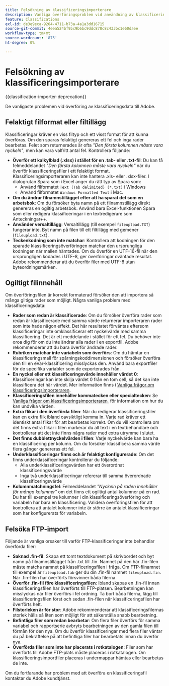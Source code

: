 ```yaml
---
title: Felsökning av klassificeringsimporterare
description: Vanliga överföringsproblem vid användning av klassificeringsimporteraren.
feature: Classifications
exl-id: de3e9eca-9264-4711-b73a-4a1a3dd16715
source-git-commit: 4eea524bf95c9b6bc9ddc878c8c433bc1e60daee
workflow-type: tm+mt
source-wordcount: '875'
ht-degree: 0%

---
```


# Felsökning av klassificeringsimporterare

{{classification-importer-deprecation}}

De vanligaste problemen vid överföring av klassificeringsdata till Adobe.

## Felaktigt filformat eller filtillägg

Klassificeringar kräver en viss filtyp och ett visst format för att kunna överföras. Om den sparas felaktigt genereras ett fel och inga rader bearbetas. Felet som returnerades är ofta *&quot;Den första kolumnen måste vara nyckeln&quot;*, men kan vara valfritt antal fel. Kontrollera följande:

* **Överför ett kalkylblad (.xlsx) i stället för en .tab- eller .txt-fil**: Du kan få felmeddelandet *&quot;Den första kolumnen måste vara nyckeln&quot;* när du överför klassificeringsfiler i ett felaktigt format. Klassificeringsimporteraren kan inte hantera .xls- eller .xlsx-filer. I dialogrutan Spara som i Excel anger du rätt typ av Spara som:
   * Använd filformatet `Text (Tab delimited) (*.txt)` i Windows
   * Använd filformatet `Windows Formatted Text` i Mac.
* **Om du ändrar filnamnstillägget efter att ha sparat det som en arbetsbok**: Om du försöker byta namn på ett filnamnstillägg direkt genereras en ogiltig arbetsbok. Använd bara Excel-funktionen Spara som eller redigera klassificeringar i en textredigerare som Anteckningar++.
* **Använder versaltillägg**: Versaltillägg (till exempel `fileupload.TXT`) fungerar inte. Byt namn på filen till ett filtillägg med gemener (`fileupload.txt`).
* **Teckenkodning som inte matchar**: Kontrollera att kodningen för den sparade klassificeringsöverföringen matchar den ursprungliga kodningen när mallen hämtades. Om du överför en UTF-16-fil när den ursprungligen kodades i UTF-8, ger överföringar oväntade resultat. Adobe rekommenderar att du överför filer med UTF-8 utan byteordningsmärken.

## Ogiltigt filinnehåll

Om överföringsfilen är korrekt formaterad försöker den att importera så många giltiga rader som möjligt. Några vanliga problem med klassificeringsdata:

* **Rader som redan är klassificerade**: Om du försöker överföra rader som redan är klassificerade med samma värde returnerar importeraren rader som inte hade någon effekt. Det här resultatet förväntas eftersom klassificeringar inte omklassificerar ett nyckelvärde med samma klassificering. Det är ett meddelande i stället för ett fel. Du behöver inte oroa dig för om du inte ändrar alla rader i en exportfil. Adobe rekommenderar att du bara överför ändrade rader.
* **Rubriken matchar inte variabeln som överförs**: Om du hämtar en klassificeringsmall för spårningskoddimensionen och försöker överföra den till en eVar-klassificering misslyckas den. Använd bara exportfiler för de specifika variabler som de exporterades från.
* **En nyckel eller ett klassificeringsvärde innehåller värdet 0**: Klassificeringar kan inte skilja värdet 0 från en tom cell, så det kan inte klassificera det här värdet. Mer information finns i [Vanliga frågor om klassificeringsimporteraren](importer-faq.md).
* **Klassificeringsfilen innehåller kommatecken eller specialtecken**: Se [Vanliga frågor om klassificeringsimporteraren &#x200B;](importer-faq.md) för information om hur du kan undvika värden.
* **Extra flikar i den överförda filen**: När du redigerar klassificeringsfiler kan en extra flik ibland oavsiktligt komma in. Varje rad kräver ett identiskt antal flikar för att bearbetas korrekt. Om du vill kontrollera om det finns extra flikar i filen markerar du all text i en textbehandlare och kontrollerar att det inte finns några rader med extra utrymme i slutet.
* **Det finns dubblettnyckelvärden i filen**: Varje nyckelvärde kan bara ha en klassificering per kolumn. Om du försöker klassificera samma värde flera gånger genereras ett fel.
* **Underklassificeringar finns och är felaktigt konfigurerade**: Om det finns underklassificeringar kontrollerar du följande:
   * Alla underklassificeringsvärden har ett överordnat klassificeringsvärde
   * Inga två underklassificeringar refererar till samma överordnade klassificeringsvärde
* **Kolumnmatchningsfel**: Felmeddelandet *&quot;Nyckeln på raden innehåller för många kolumner&quot;* om det finns ett ogiltigt antal kolumner på en rad. Du har till exempel tre kolumner i din klassificeringsöverföring och variabeln har bara en klassificering. Validera överföringsfilen för att kontrollera att antalet kolumner inte är större än antalet klassificeringar som har konfigurerats för variabeln.

## Felsöka FTP-import

Följande är vanliga orsaker till varför FTP-klassificeringar inte behandlar överförda filer:

* **Saknad .fin-fil**: Skapa ett tomt textdokument på skrivbordet och byt namn på filnamnstillägget från .txt till .fin. Namnet på den här .fin-filen måste matcha namnet på klassificeringsfilen i fråga. Om FTP-filnamnet till exempel är `fileupload.tab` ger du din .fin-fil namnet `fileupload.fin`. När .fin-filen har överförts försvinner båda filerna.
* **Överför .fin-fil före klassificeringsfilen**: Ibland skapas en .fin-fil innan klassificeringsfilen har överförts till FTP-platsen. Bearbetningen kan misslyckas när filer överförs i fel ordning. Ta bort båda filerna, lägg till klassificeringsfilen först och sedan .fin-filen när klassificeringsfilen har överförts helt.
* **Filstorleken är för stor**: Adobe rekommenderar att klassificeringsfilernas storlek hålls så liten som möjligt för att säkerställa snabb bearbetning.
* **Befintliga filer som redan bearbetar**: Om flera filer överförs för samma variabel och rapportserie avbryts bearbetningen av den gamla filen till förmån för den nya. Om du överför klassificeringar med flera filer väntar du på bekräftelse på att befintliga filer har bearbetats innan du överför nya.
* **Överförda filer som inte har placerats i rotkatalogen**: Filer som har överförts till Adobe FTP-plats måste placeras i rotkatalogen. Om klassificeringsimportfiler placeras i undermappar hämtas eller bearbetas de inte.

Om du fortfarande har problem med att överföra en klassificeringsfil kontaktar du Adobe kundtjänst.
